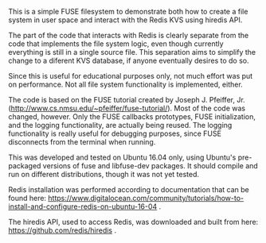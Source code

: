 This is a simple FUSE filesystem to demonstrate both how to create a file system in user space and interact with the Redis KVS using hiredis API.

The part of the code that interacts with Redis is clearly separate from the code that implements the file system logic, even though currently everything is still in a single source file. This separation aims to simplify the change to a diferent KVS database, if anyone eventually desires to do so.

Since this is useful for educational purposes only, not much effort was put on performance. Not all file system functionality is implemented, either.

The code is based on the FUSE tutorial created by Joseph J. Pfeiffer, Jr. (http://www.cs.nmsu.edu/~pfeiffer/fuse-tutorial/). Most of the code was changed, however. Only the FUSE callbacks prototypes, FUSE initialization, and the logging functionality, are actually being reused. The logging functionality is really useful for debugging purposes, since FUSE disconnects from the terminal when running.

This was developed and tested on Ubuntu 16.04 only, using Ubuntu's pre-packaged versions of fuse and libfuse-dev packages. It should compile and run on different distributions, though it was not yet tested.

Redis installation was performed according to documentation that can be found here: https://www.digitalocean.com/community/tutorials/how-to-install-and-configure-redis-on-ubuntu-16-04 .

The hiredis API, used to access Redis, was downloaded and built from here: https://github.com/redis/hiredis .

